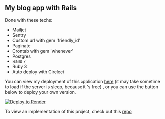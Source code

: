 ## My blog app with Rails

Done with these techs:

* Mailjet
* Sentry
* Custom url with gem 'friendly_id'
* Paginate
* Crontab with gem 'whenever'
* Postgres
* Rails 7
* Ruby 3
* Auto deploy with Circleci

You can view my deployment of this application [here](https://rails-blog.online/) (it may take sometime to load if the server is sleep, because it 's free) , or you can use the button below to deploy your own version.

[![Deploy to Render](https://render.com/images/deploy-to-render-button.svg)](https://render.com/deploy)

To view an implementation of this project, check out this [repo](https://github.com/rubyhcm/blog)
